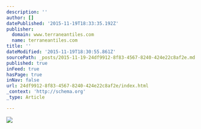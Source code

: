 ```yaml
---
description: ''
author: []
datePublished: '2015-11-19T18:33:35.192Z'
publisher:
  domain: www.terraneantiles.com
  name: terraneantiles.com
title: ''
dateModified: '2015-11-19T18:30:55.861Z'
sourcePath: _posts/2015-11-19-24df9912-8f83-4567-8240-424e22c8af2e.md
published: true
inFeed: true
hasPage: true
inNav: false
url: 24df9912-8f83-4567-8240-424e22c8af2e/index.html
_context: 'http://schema.org'
_type: Article

---
```

![](http://www.terraneantiles.com/wp-content/uploads/2015/11/Txt-Tacos-Pinks.jpg)